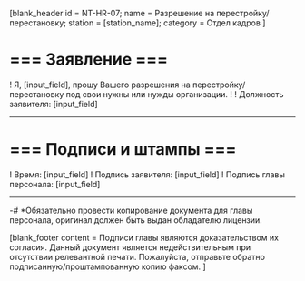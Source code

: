 [blank_header
id = NT-HR-07;
name = Разрешение на перестройку/перестановку;
station = [station_name];
category = Отдел кадров
]

# === Заявление ===

! Я, [input_field], прошу Вашего разрешения на перестройку/перестановку под свои нужны или нужды организации.
!
! Должность заявителя: [input_field]

---

# === Подписи и штампы ===

! Время: [input_field]
! Подпись заявителя: [input_field]
! Подпись главы персонала: [input_field]

---

-# *Обязательно провести копирование документа для главы персонала, оригинал должен быть выдан обладателю лицензии.

[blank_footer
content = Подписи главы являются доказательством их согласия.
Данный документ является недействительным при отсутствии релевантной печати.
Пожалуйста, отправьте обратно подписанную/проштампованную копию факсом.
]
